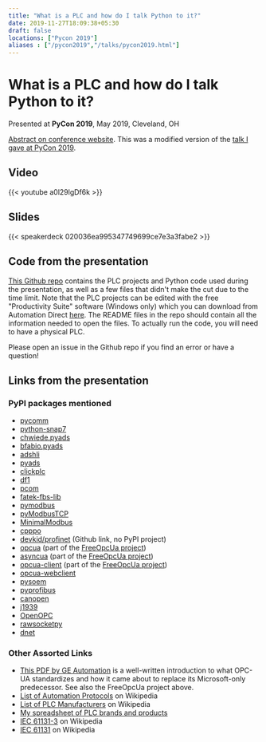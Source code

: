 ```yaml
---
title: "What is a PLC and how do I talk Python to it?"
date: 2019-11-27T18:09:38+05:30
draft: false
locations: ["Pycon 2019"]
aliases : ["/pycon2019","/talks/pycon2019.html"]
---
```


What is a PLC and how do I talk Python to it?
=============================================

Presented at **PyCon 2019**, May 2019, Cleveland, OH

[Abstract on conference website](https://2019.northbaypython.org/schedule/presentation/17/). This was a modified version of the [talk I gave at PyCon 2019](/pycon2019).

Video
-----

{{< youtube a0l29lgDf6k >}}

Slides
------

{{< speakerdeck 020036ea995347749699ce7e3a3fabe2 >}}

Code from the presentation
--------------------------

[This Github repo](https://github.com/jonemo/pycon2019-plc-demo) contains the PLC projects and Python code used during the presentation, as well as a few files that didn't make the cut due to the time limit.
 Note that the PLC projects can be edited with the free "Productivity Suite" software (Windows only) which you can download from Automation Direct [here](https://support.automationdirect.com/products/p3000.html).
 The README files in the repo should contain all the information needed to open the files.
 To actually run the code, you will need to have a physical PLC.

Please open an issue in the Github repo if you find an error or have a question!

Links from the presentation
---------------------------

### PyPI packages mentioned

* [pycomm](https://pypi.org/project/pycomm/)
* [python-snap7](https://pypi.org/project/python-snap7/)
* [chwiede.pyads](https://pypi.org/project/chwiede.pyads/)
* [bfabio.pyads](https://pypi.org/project/bfabio.pyads/)
* [adshli](https://pypi.org/project/adshli/)
* [pyads](https://pypi.org/project/pyads/)
* [clickplc](https://pypi.org/project/clickplc/)
* [df1](https://pypi.org/project/df1/)
* [pcom](https://pypi.org/project/pcom/)
* [fatek-fbs-lib](https://pypi.org/project/fatek-fbs-lib/)
* [pymodbus](https://pypi.org/project/pymodbus/)
* [pyModbusTCP](https://pypi.org/project/pyModbusTCP/)
* [MinimalModbus](https://pypi.org/project/MinimalModbus/)
* [cpppo](https://pypi.org/project/cpppo/)
* [devkid/profinet](https://github.com/devkid/profinet) (Github link, no PyPI project)
* [opcua](https://pypi.org/project/opcua/) (part of the [FreeOpcUa project](https://github.com/FreeOpcUa/))
* [asyncua](https://pypi.org/project/asyncua/) (part of the [FreeOpcUa project](https://github.com/FreeOpcUa/))
* [opcua-client](https://pypi.org/project/opcua-client/) (part of the [FreeOpcUa project](https://github.com/FreeOpcUa/))
* [opcua-webclient](https://pypi.org/project/opcua-webclient/)
* [pysoem](https://pypi.org/project/pysoem/)
* [pyprofibus](https://pypi.org/project/pyprofibus/)
* [canopen](https://pypi.org/project/canopen/)
* [j1939](https://pypi.org/project/j1939/)
* [OpenOPC](https://pypi.org/project/OpenOPC/)
* [rawsocketpy](https://pypi.org/project/rawsocketpy/)
* [dnet](https://pypi.org/project/dnet/)

### Other Assorted Links

* [This PDF by GE Automation](http://www.geautomation.com/system/files/files/opc_ua_-_the_information_backbone_wp_gft909_2.pdf) is a well-written introduction to what OPC-UA standardizes and how it came about to replace its Microsoft-only predecessor. See also the FreeOpcUa project above.
* [List of Automation Protocols](https://en.wikipedia.org/wiki/List_of_automation_protocols) on Wikipedia
* [List of PLC Manufacturers](https://en.wikipedia.org/wiki/List_of_PLC_manufacturers) on Wikipedia
* [My spreadsheet of PLC brands and products](http://jonemo.github.io/neubertify/2019/04/27/list-of-plc-brand-names-and-products/)
* [IEC 61131-3](https://en.wikipedia.org/wiki/IEC_61131-3) on Wikipedia
* [IEC 61131](https://en.wikipedia.org/wiki/IEC_61131) on Wikipedia

